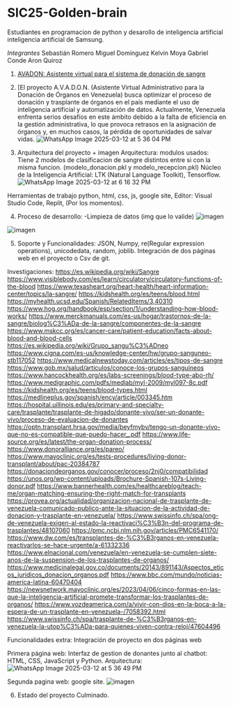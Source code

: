 # SIC25-Golden-brain
Estudiantes en programacion de python y desarollo de inteligencia artificial inteligencia artificial de Samsung.

*Integrantes*
Sebastián Romero 
Miguel Domínguez 
Kelvin Moya
Gabriel Conde
Aron Quiroz

1. [AVADON: Asistente virtual para el sistema de donación de sangre](#Nombre)
2. [El proyecto A.V.A.D.O.N. (Asistente Virtual Administrativo para la Donación de Órganos en Venezuela) busca optimizar el proceso de donación y trasplante de órganos en el país mediante el uso de inteligencia artificial y automatización de datos. Actualmente, Venezuela enfrenta serios desafíos en este ámbito debido a la falta de eficiencia en la gestión administrativa, lo que provoca retrasos en la asignación de órganos y, en muchos casos, la pérdida de oportunidades de salvar vidas.
![WhatsApp Image 2025-03-12 at 5 36 04 PM](https://github.com/user-attachments/assets/5175dec1-e427-47ab-a970-2644cc4b8e9e)

3. Arquitectura del proyecto + imagen
Arquitectura: modulos usados: Tiene 2 modelos de clasificacion de sangre distintos entre si con la misma funcion. (modelo_donacion.pkl y modelo_recepcion.pkl)
Núcleo de la Inteligencia Artificial: LTK (Natural Language Toolkit), Tensorflow.
![WhatsApp Image 2025-03-12 at 6 16 32 PM](https://github.com/user-attachments/assets/5da0f3c9-aaa8-458e-90cc-d8ae824f231a)

Herramientas de trabajo
python, html, css, js, google site, Editor: Visual Studio Code, Replit, (Por los momentos).

4. Proceso de desarrollo: 
-Limpieza de datos (img que lo valide)
![imagen](https://github.com/user-attachments/assets/4c3566fe-2c97-46a2-8ef6-e096e169fa6f)

![imagen](https://github.com/user-attachments/assets/82425855-9773-49b8-9d9e-0be0932d29db)

5. Soporte y Funcionalidades:
JSON, Numpy, re(Regular expression operations), unicodedata, random, joblib.
Integración de dos páginas web en el proyecto o Csv de git.

Investigaciones:
https://es.wikipedia.org/wiki/Sangre
https://www.visiblebody.com/es/learn/circulatory/circulatory-functions-of-the-blood
https://www.texasheart.org/heart-health/heart-information-center/topics/la-sangre/
https://kidshealth.org/es/teens/blood.html
https://myhealth.ucsd.edu/Spanish/RelatedItems/3,40310
https://www.hog.org/handbook/esp/section/1/understanding-how-blood-works/
https://www.merckmanuals.com/es-us/hogar/trastornos-de-la-sangre/biolog%C3%ADa-de-la-sangre/componentes-de-la-sangre
https://www.mskcc.org/es/cancer-care/patient-education/facts-about-blood-and-blood-cells
https://es.wikipedia.org/wiki/Grupo_sangu%C3%ADneo
https://www.cigna.com/es-us/knowledge-center/hw/grupo-sanguneo-stb117052
https://www.medicalnewstoday.com/articles/es/tipos-de-sangre
https://www.gob.mx/salud/articulos/conoce-los-grupos-sanguineos
https://www.hancockhealth.org/es/labs-screenings/blood-type-abo-rh/
https://www.medigraphic.com/pdfs/medlab/myl-2009/myl097-8c.pdf
https://kidshealth.org/es/teens/blood-types.html
https://medlineplus.gov/spanish/ency/article/003345.htm
https://hospital.uillinois.edu/es/primary-and-specialty-care/trasplante/trasplante-de-higado/donante-vivo/ser-un-donante-vivo/proceso-de-evaluacion-de-donantes
https://optn.transplant.hrsa.gov/media/beyfmybv/tengo-un-donante-vivo-que-no-es-compatible-que-puedo-hacer_.pdf
https://www.life-source.org/es/latest/the-organ-donation-process/
https://www.donoralliance.org/es/pareo/
https://www.mayoclinic.org/es/tests-procedures/living-donor-transplant/about/pac-20384787
https://donaciondeorganos.gov/conocer/proceso/2nj0/compatibilidad
https://unos.org/wp-content/uploads/Brochure-Spanish-107s-Living-donor.pdf
https://www.bannerhealth.com/es/healthcareblog/teach-me/organ-matching-ensuring-the-right-match-for-transplants
https://provea.org/actualidad/organizacion-nacional-de-trasplante-de-venezuela-comunicado-publico-ante-la-situacion-de-la-actividad-de-donacion-y-trasplante-en-venezuela/
https://www.swissinfo.ch/spa/ong-de-venezuela-exigen-al-estado-la-reactivaci%C3%B3n-del-programa-de-trasplantes/48107060
https://pmc.ncbi.nlm.nih.gov/articles/PMC6541170/
https://www.dw.com/es/transplantes-de-%C3%B3rganos-en-venezuela-reactivarlos-se-hace-urgente/a-61332336
https://www.elnacional.com/venezuela/en-venezuela-se-cumplen-siete-anos-de-la-suspension-de-los-trasplantes-de-organos/
https://www.medicinalegal.gov.co/documents/20143/891143/Aspectos_eticos_juridicos_donacion_organos.pdf
https://www.bbc.com/mundo/noticias-america-latina-60470404
https://newsnetwork.mayoclinic.org/es/2023/04/06/cinco-formas-en-las-que-la-inteligencia-artificial-promete-transformar-los-trasplantes-de-organos/
https://www.vozdeamerica.com/a/vivir-con-dios-en-la-boca-a-la-espera-de-un-trasplante-en-venezuela-/7058392.html
https://www.swissinfo.ch/spa/trasplante-de-%C3%B3rganos-en-venezuela-la-utop%C3%ADa-para-quienes-viven-contra-reloj/47604496

Funcionalidades extra: Integración de proyecto en dos páginas web

Primera página web: Interfaz de gestion de donantes junto al chatbot: HTML, CSS, JavaScript y Python. Arquitectura:
![WhatsApp Image 2025-03-12 at 5 36 49 PM](https://github.com/user-attachments/assets/491ef4bf-f45f-495c-b651-346c7a609815)

Segunda pagina web: google site.
![imagen](https://github.com/user-attachments/assets/03a240a0-5cff-42ae-993e-50d5a9d40ec7)

6. Estado del proyecto Culminado.
